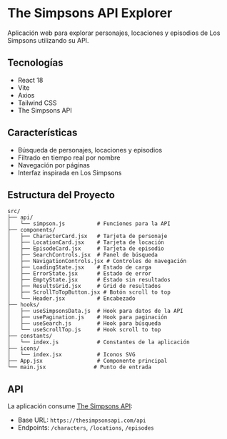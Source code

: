 # The Simpsons API Explorer

Aplicación web para explorar personajes, locaciones y episodios de Los Simpsons utilizando su API.

## Tecnologías

- React 18
- Vite
- Axios
- Tailwind CSS
- The Simpsons API

## Características

- Búsqueda de personajes, locaciones y episodios
- Filtrado en tiempo real por nombre
- Navegación por páginas
- Interfaz inspirada en Los Simpsons

## Estructura del Proyecto

```
src/
├── api/
│   └── simpson.js          # Funciones para la API
├── components/
│   ├── CharacterCard.jsx   # Tarjeta de personaje
│   ├── LocationCard.jsx    # Tarjeta de locación
│   ├── EpisodeCard.jsx     # Tarjeta de episodio
│   ├── SearchControls.jsx  # Panel de búsqueda
│   ├── NavigationControls.jsx # Controles de navegación
│   ├── LoadingState.jsx    # Estado de carga
│   ├── ErrorState.jsx      # Estado de error
│   ├── EmptyState.jsx      # Estado sin resultados
│   ├── ResultsGrid.jsx     # Grid de resultados
│   ├── ScrollToTopButton.jsx # Botón scroll to top
│   └── Header.jsx          # Encabezado
├── hooks/
│   ├── useSimpsonsData.js  # Hook para datos de la API
│   ├── usePagination.js    # Hook para paginación
│   ├── useSearch.js        # Hook para búsqueda
│   └── useScrollTop.js     # Hook scroll to top
├── constants/
│   └── index.js            # Constantes de la aplicación
├── icons/
│   └── index.jsx           # Iconos SVG
├── App.jsx                 # Componente principal
└── main.jsx               # Punto de entrada
```

## API

La aplicación consume [The Simpsons API](https://thesimpsonsapi.com/):

- Base URL: `https://thesimpsonsapi.com/api`
- Endpoints: `/characters`, `/locations`, `/episodes`
